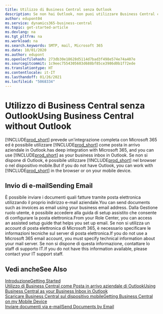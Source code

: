 ```yaml
---
title: Utilizzo di Business Central senza Outlook
description: Se non hai Outlook, non puoi utilizzare Business Central come Posta in arrivo aziendale in Outlook ma puoi utilizzare un browser o il dispositivo mobile.
author: edupont04
ms.service: dynamics365-business-central
ms.topic: get-started-article
ms.devlang: na
ms.tgt_pltfrm: na
ms.workload: na
ms.search.keywords: SMTP, mail, Microsoft 365
ms.date: 10/01/2020
ms.author: edupont
ms.openlocfilehash: 273db30e18628d5114d7bad3f498e574e74a407e
ms.sourcegitcommit: 1c9eec7554305603d688bf85ce3986d0b1f72ede
ms.translationtype: HT
ms.contentlocale: it-IT
ms.lasthandoff: 01/26/2021
ms.locfileid: "5068334"
---
```

# <a name="using-business-central-without-outlook"></a><span data-ttu-id="79666-103">Utilizzo di Business Central senza Outlook</span><span class="sxs-lookup"><span data-stu-id="79666-103">Using Business Central without Outlook</span></span>
[!INCLUDE[prod_short](includes/prod_short.md)] <span data-ttu-id="79666-104">prevede un'integrazione completa con Microsoft 365 ed è possibile utilizzare [!INCLUDE[prod_short](includes/prod_short.md)] come posta in arrivo aziendale in Outlook.</span><span class="sxs-lookup"><span data-stu-id="79666-104">has deep integration with Microsoft 365, and you can use [!INCLUDE[prod_short](includes/prod_short.md)] as your business inbox in Outlook.</span></span> <span data-ttu-id="79666-105">Se non si dispone di Outlook, è possibile utilizzare [!INCLUDE[prod_short](includes/prod_short.md)] nel browser o nel dispositivo mobile.</span><span class="sxs-lookup"><span data-stu-id="79666-105">But if you do not have Outlook, you can work with [!INCLUDE[prod_short](includes/prod_short.md)] in the browser or on your mobile device.</span></span>  

## <a name="sending-email"></a><span data-ttu-id="79666-106">Invio di e-mail</span><span class="sxs-lookup"><span data-stu-id="79666-106">Sending Email</span></span>
<span data-ttu-id="79666-107">È possibile inviare i documenti quali fatture tramite posta elettronica utilizzando il proprio indirizzo e-mail aziendale.</span><span class="sxs-lookup"><span data-stu-id="79666-107">You can send documents such as invoices as email using your business email address.</span></span> <span data-ttu-id="79666-108">Dalla Gestione ruolo utente, è possibile accedere alla guida di setup assistito che consente di configurare la posta elettronica.</span><span class="sxs-lookup"><span data-stu-id="79666-108">From your Role Center, you can access an assisted setup guide that helps you set up email.</span></span> <span data-ttu-id="79666-109">Se non si utilizza un account di posta elettronica di Microsoft 365, è necessario specificare le informazioni tecniche sul server di posta elettronica.</span><span class="sxs-lookup"><span data-stu-id="79666-109">If you do not use a Microsoft 365 email account, you must specify technical information about your mail server.</span></span> <span data-ttu-id="79666-110">Se non si dispone di questa informazione, contattare lo staff di supporto IT.</span><span class="sxs-lookup"><span data-stu-id="79666-110">If you do not have this information available, please contact your IT support staff.</span></span>  


## <a name="see-also"></a><span data-ttu-id="79666-111">Vedi anche</span><span class="sxs-lookup"><span data-stu-id="79666-111">See Also</span></span>
[<span data-ttu-id="79666-112">Introduzione</span><span class="sxs-lookup"><span data-stu-id="79666-112">Getting Started</span></span>](product-get-started.md)  
[<span data-ttu-id="79666-113">Utilizzo di Business Central come Posta in arrivo aziendale di Outlook</span><span class="sxs-lookup"><span data-stu-id="79666-113">Using Business Central as your Business Inbox in Outlook</span></span>](admin-outlook.md)  
[<span data-ttu-id="79666-114">Scaricare Business Central sul dispositivo mobile</span><span class="sxs-lookup"><span data-stu-id="79666-114">Getting Business Central on my Mobile Device</span></span>](install-mobile-app.md)  
[<span data-ttu-id="79666-115">Inviare documenti via e-mail</span><span class="sxs-lookup"><span data-stu-id="79666-115">Send Documents by Email</span></span>](ui-how-send-documents-email.md)
